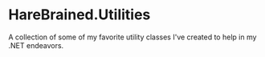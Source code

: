 # HareBrained.Utilities
A collection of some of my favorite utility classes I've created to help in my .NET endeavors.
